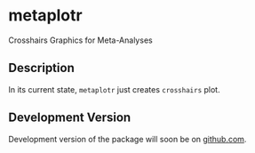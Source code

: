 # metaplotr 

Crosshairs Graphics for Meta-Analyses

## Description

In its current state, `metaplotr` just creates `crosshairs` plot.

## Development Version

Development version of the package will soon be on [github.com](https://github.com/mehmetgultas/metaplotr).
